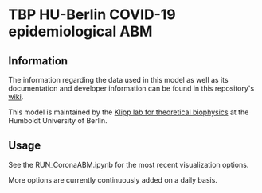 # TBP HU-Berlin COVID-19 epidemiological ABM 

## Information
The information regarding the data used in this model as well as its documentation and developer information can be found in this repository's [wiki](https://ford.biologie.hu-berlin.de/jwodke/corona_model/-/wikis/home).

This model is maintained by the [Klipp lab for theoretical biophysics](https://rumo.biologie.hu-berlin.de/tbp/index.php/en/) at the Humboldt University of Berlin.  
## Usage

See the RUN_CoronaABM.ipynb for the most recent visualization options.

More options are currently continuously added on a daily basis.
